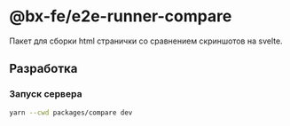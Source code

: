 # @bx-fe/e2e-runner-compare

Пакет для сборки html странички со сравнением скриншотов на svelte.

## Разработка

### Запуск сервера

```bash
yarn --cwd packages/compare dev
```
